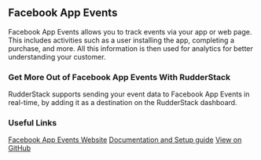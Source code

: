 ## Facebook App Events

Facebook App Events allows you to track events via your app or web page. This includes activities such as a user installing the app, completing a purchase, and more. All this information is then used for analytics for better understanding your customer.

### Get More Out of Facebook App Events With RudderStack

RudderStack supports sending your event data to Facebook App Events in real-time, by adding it as a destination on the RudderStack dashboard.

### Useful Links

[Facebook App Events Website][]
[Documentation and Setup guide][]
[View on GitHub][]

[//]: # "These are reference links used in the body of this note and get stripped out when the markdown processor does its job. There is no need to format nicely because it shouldn't be seen. Thanks SO - http://stackoverflow.com/questions/4823468/store-comments-in-markdown-syntax"
[facebook app events website]: https://developers.facebook.com/docs/app-events/
[documentation and setup guide]: https://docs.rudderstack.com/destinations/facebook-app-events
[view on github]: https://github.com/rudderlabs/rudder-transformer/tree/master/v0/destinations/fb

